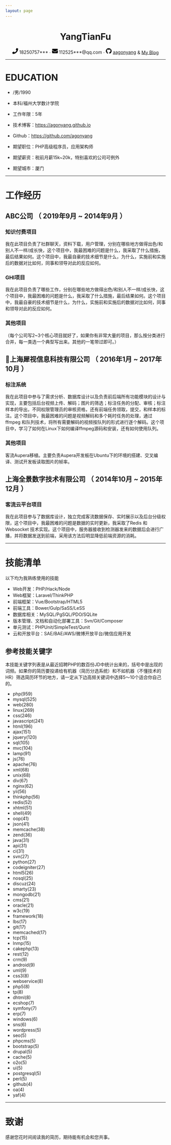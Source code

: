 ```yaml
---
layout: page
---
```

<center>
    <h1>YangTianFu</h1>
    <div>
        <span>
            <img src="/img/phone-solid.svg" width="18px">
            18250757***
        </span>
        ·
        <span>
            <img src="/img/envelope-solid.svg" width="18px">
            112525***@qq.com
        </span>
        ·
        <span>
            <img src="/img/github-brands.svg" width="18px">
            <a href="https://github.com/agonyang">aagonyang</a>
        </span>
        &
        <span>
            <a href="https://agonyang.github.io">My Blog</a>
        </span>
    </div>
</center>

---

# EDUCATION

 - /男/1990
 - 本科/福州大学数计学院
 - 工作年限：5年
 - 技术博客：https://agonyang.github.io
 - Github：https://github.com/agonyang

 - 期望职位：PHP高级程序员，应用架构师
 - 期望薪资：税前月薪15k~20k，特别喜欢的公司可例外
 - 期望城市：厦门

---

# 工作经历

## ABC公司 （ 2019年9月 ~ 2014年9月 ）

### 知识付费项目
我在此项目负责了社群聊天，资料下载，用户管理，分别在哪些地方做得出色/和别人不一样/成长快，这个项目中，我最困难的问题是什么，我采取了什么措施，最后结果如何。这个项目中，我最自豪的技术细节是什么，为什么，实施前和实施后的数据对比如何，同事和领导对此的反应如何。


### GHI项目
我在此项目负责了哪些工作，分别在哪些地方做得出色/和别人不一样/成长快，这个项目中，我最困难的问题是什么，我采取了什么措施，最后结果如何。这个项目中，我最自豪的技术细节是什么，为什么，实施前和实施后的数据对比如何，同事和领导对此的反应如何。


### 其他项目

（每个公司写2~3个核心项目就好了，如果你有非常大量的项目，那么按分类进行合并，每一类选一个典型写出来。其他的一笔带过即可。）


## 上海犀视信息科技有限公司 （ 2016年1月 ~ 2017年10月 ）

### 标注系统
我在此项目中参与了需求分析、数据库设计以及负责前后端所有功能模块的设计与实现，主要包括后台视频上传、解码；图片的筛选；标注任务的分配、审核；标注样本的导出，不同权限管理员的审核资格，还有前端任务领取，提交，和样本的标注。这个项目中，我最困难的问题是视频解码和多个耗时任务的处理，通过ffmpeg 和队列技术，将所有需要解码的视频按队列的形式进行逐个解码。这个项目中，学习了如何在Linux下如何编译ffmpeg源码和安装，还有如何使用队列。

### 其他项目
客流Aupera移植。主要负责Aupera开发板在Ubuntu下的环境的搭建、交叉编译、测试开发板读取图片的帧率。

## 上海全景数字技术有限公司 （ 2014年10月 ~ 2015年12月 ）

### 客流云平台项目
我在此项目参与了数据库设计，独立完成客流数据保存、实时展示以及后台分级权限，这个项目中，我最困难的问题是数据的实时更新，我采取了Redis 和 Websocket 技术实现。这个项目中，服务器接收到检测器发来的数据后会进行广播，并将数据发送到前端，采用该方法后明显降低前端资源的消耗。

---

<!-- # 开源项目和作品
（这一段用于放置工作以外的、可证明你的能力的材料） -->

<!-- ## 开源项目
（对于程序员来讲，没有什么比Show me the code能有说服力了）

 - [STU](http://github.com/yourname/projectname)：项目的简要说明，Star和Fork数多的可以注明
 - [WXYZ](http://github.com/yourname/projectname)：项目的简要说明，Star和Fork数多的可以注明 -->

<!-- ## 技术文章
（挑选你写作或翻译的技术文章，好的文章可以从侧面证实你的表达和沟通能力，也帮助招聘方更了解你）

- [一个产品经理眼中的云计算：前生今世和未来](http://get.jobdeer.com/706.get)
- [来自HeroKu的HTTP API 设计指南(翻译文章)](http://get.jobdeer.com/343.get)  -->

<!-- ## 演讲和讲义

  - 2014架构师大会演讲：[如何通过Docker优化内部开发](http://jobdeer.com)
  - 9月公司内部分享：[云计算的前生今世](http://jobdeer.com) -->

# 技能清单

以下均为我熟练使用的技能

- Web开发：PHP/Hack/Node
- Web框架：Laravel/ThinkPHP
- 前端框架：Vue/Bootstrap/HTML5
- 前端工具：Bower/Gulp/SaSS/LeSS
- 数据库相关：MySQL/PgSQL/PDO/SQLite
- 版本管理、文档和自动化部署工具：Svn/Git/Composer
- 单元测试：PHPUnit/SimpleTest/Qunit
- 云和开放平台：SAE/BAE/AWS/微博开放平台/微信应用开发

## 参考技能关键字

本技能关键字列表是从最近招聘PHP的数百份JD中统计出来的，括号中是出现的词频。如果你的简历要投递给有机器（简历分选系统）和不如机器（不懂技术的HR）筛选简历环节的地方，请一定从下边高频关键词中选择5～10个适合你自己的。

- php(959)
- mysql(525)
- web(280)
- linux(269)
- css(246)
- javascript(241)
- html(196)
- ajax(151)
- jquery(120)
- sql(105)
- mvc(104)
- lamp(91)
- js(76)
- apache(76)
- xml(68)
- unix(68)
- div(67)
- nginx(62)
- yii(56)
- thinkphp(56)
- redis(52)
- xhtml(51)
- shell(49)
- oop(41)
- json(41)
- memcache(38)
- zend(36)
- java(31)
- api(31)
- ci(31)
- svn(27)
- python(27)
- codeigniter(27)
- html5(26)
- nosql(25)
- discuz(24)
- smarty(23)
- mongodb(21)
- cms(21)
- oracle(21)
- w3c(19)
- framework(18)
- lbs(17)
- git(17)
- memcached(17)
- tcp(15)
- lnmp(15)
- cakephp(13)
- rest(12)
- crm(9)
- android(9)
- uml(9)
- css3(8)
- webservice(8)
- php5(8)
- tp(8)
- dhtml(8)
- ecshop(7)
- symfony(7)
- erp(7)
- windows(6)
- sns(6)
- wordpress(5)
- seo(5)
- phpcms(5)
- bootstrap(5)
- drupal(5)
- cache(5)
- o2o(5)
- ui(5)
- postgresql(5)
- perl(5)
- github(4)
- oa(4)
- yaf(4)



---

# 致谢
感谢您花时间阅读我的简历，期待能有机会和您共事。
